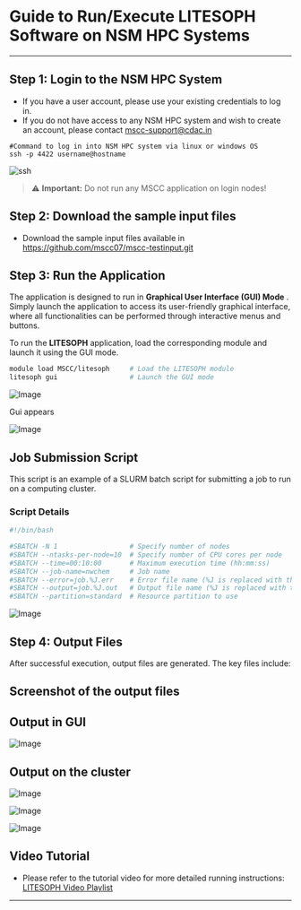 # Guide to Run/Execute LITESOPH Software on NSM HPC Systems

---

##  Step 1: Login to the NSM HPC System
- If you have a user account, please use your existing credentials to log in.
- If you do not have access to any NSM HPC system and wish to create an account, please contact [mscc-support@cdac.in](mailto:mscc-support@cdac.in)




```
#Command to log in into NSM HPC system via linux or windows OS
ssh -p 4422 username@hostname
```
![ssh](https://github.com/user-attachments/assets/fadebec6-8d52-4a81-b03e-a40bfaa96378)



> ⚠️ **Important:** Do not run any MSCC application on login nodes!


##  Step 2: Download the sample input files

- Download the sample input files  available in https://github.com/mscc07/mscc-testinput.git

## Step 3: Run the Application

The application is designed to run in **Graphical User Interface (GUI) Mode** .  
Simply launch the application to access its user-friendly graphical interface, where all functionalities can be performed through interactive menus and buttons.


To run the **LITESOPH** application, load the corresponding module and launch it using the GUI mode.

```bash
module load MSCC/litesoph     # Load the LITESOPH module
litesoph gui                  # Launch the GUI mode
```

![Image](https://github.com/user-attachments/assets/61048e65-ea16-4606-968b-2014d33d0fd1)

Gui appears 

![Image](https://github.com/user-attachments/assets/144b941a-9637-43c7-b0e0-e5973becf244)



##  Job Submission Script

This script is an example of a SLURM batch script for submitting a job to run on a computing cluster.

### Script Details

```bash
#!/bin/bash

#SBATCH -N 1                  # Specify number of nodes
#SBATCH --ntasks-per-node=10  # Specify number of CPU cores per node
#SBATCH --time=00:10:00       # Maximum execution time (hh:mm:ss)
#SBATCH --job-name=nwchem     # Job name
#SBATCH --error=job.%J.err    # Error file name (%J is replaced with the job ID)
#SBATCH --output=job.%J.out   # Output file name (%J is replaced with the job ID)
#SBATCH --partition=standard  # Resource partition to use

```

![Image](https://github.com/user-attachments/assets/a441e685-e1e5-4e7f-9593-022bb12c4c65)



## Step 4: Output Files

After successful execution, output files are generated. The key files include:

## Screenshot of the output files

## Output in GUI

![Image](https://github.com/user-attachments/assets/e3b03d8e-741d-4ed0-af83-26783d0d9ceb)

## Output on the cluster 

![Image](https://github.com/user-attachments/assets/5b7671ee-6bb7-401f-8d68-feb9fffd5add)

![Image](https://github.com/user-attachments/assets/afa6dc3e-8125-47af-b264-d96b104f9e05)

![Image](https://github.com/user-attachments/assets/6a9425ab-09e1-4d6b-97ad-107d7e523f59)

## Video Tutorial
- Please refer to the tutorial video for more detailed running instructions: [LITESOPH Video Playlist](https://youtube.com/playlist?list=PL4_IG4UezHjDSP1blp4bK1dUvcyXi_0L1&si=j-xj592fIeUyTFi9)
---

